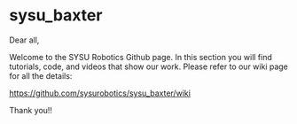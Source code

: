 # sysu_baxter

Dear all, 

Welcome to the SYSU Robotics Github page. In this section you will find tutorials, code, and videos that show our work. Please refer to our wiki page for all the details: 

https://github.com/sysurobotics/sysu_baxter/wiki

Thank you!!